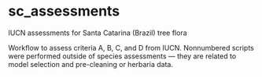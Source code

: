 # sc_assessments
IUCN assessments for Santa Catarina (Brazil) tree flora

Workflow to assess criteria A, B, C, and D from IUCN. Nonnumbered scripts were performed outside of species assessments — they are related to model selection and pre-cleaning or herbaria data.
